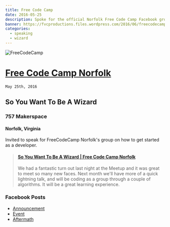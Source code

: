 ```yaml
---
title: Free Code Camp
date: 2016-05-25
description: Spoke for the official Norfolk Free Code Camp Facebook group!
banner: https://fvcproductions.files.wordpress.com/2016/06/freecodecamp.jpg
categories:
  - speaking
  - wizard
---
```


![FreeCodeCamp](https://fvcproductions.files.wordpress.com/2016/06/freecodecamp.png)

# [Free Code Camp Norfolk](https://www.facebook.com/groups/free.code.camp.norfolk/)

`May 25th, 2016`

## **So You Want To Be A Wizard**

### 757 Makerspace

#### Norfolk, Virginia

Invited to speak for FreeCodeCamp Norfolk's group on how to get started as a developer.

<blockquote class="embedly-card"><h4><a href="https://speakerdeck.com/fvcproductions/so-you-want-to-be-a-wizard-free-code-camp-norfolk">So You Want To Be A Wizard | Free Code Camp Norfolk</a></h4><p>We had a fantastic turn out last night at the Meetup and it was great to meet so many new faces. Next month we'll have more of a quick lightning talk, and will be coding as a group through a couple of algorithms. It will be a great learning experience.</p></blockquote>
<script async src="//cdn.embedly.com/widgets/platform.js" charset="UTF-8"></script>

### Facebook Posts

* [Announcement](https://www.facebook.com/groups/free.code.camp.norfolk/permalink/812271315539607/)
* [Event](https://www.facebook.com/groups/free.code.camp.norfolk/permalink/806430109457061/)
* [Aftermath](https://www.facebook.com/groups/free.code.camp.norfolk/permalink/812716962161709/)
